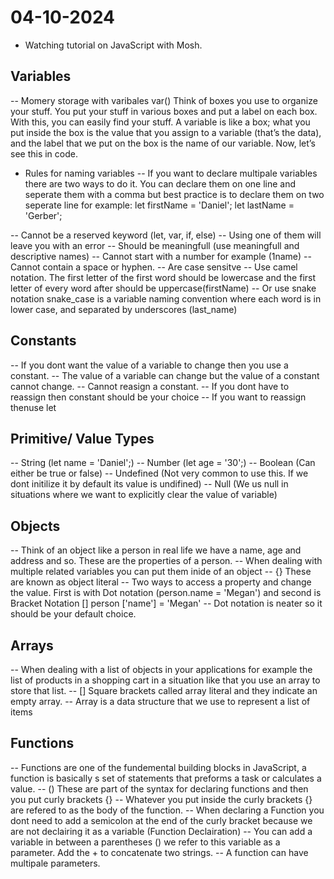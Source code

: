 # 04-10-2024

- Watching tutorial on JavaScript with Mosh.

## Variables

-- Momery storage with varibales var()
    Think of boxes you use to organize your stuff. You put your stuff in various boxes and put a label on each box. With this, you can easily find your stuff. A variable is like a box; what you put inside the box is the value that you assign to a variable (that’s the data), and the label that we put on the box is the name of our variable. Now, let’s see this in code.

- Rules for naming variables
-- If you want to declare multipale variables there are two ways to do it. You can declare them on one line and seperate them with a comma but best practice is to declare them on two seperate line 
    for example: 
    let firstName = 'Daniel';
    let lastName = 'Gerber';

-- Cannot be a reserved keyword (let, var, if, else)
-- Using one of them will leave you with an error
-- Should be meaningfull (use meaningfull and descriptive names)
-- Cannot start with a number for example (1name)
-- Cannot contain a space or hyphen. 
-- Are case sensitve
-- Use camel notation. The first letter of the first word should be lowercase and the first letter of every word after should be uppercase(firstName)
-- Or use snake notation snake_case is a variable naming convention where each word is in lower case, and separated by underscores (last_name)

## Constants

-- If you dont want the value of a variable to change then you use a constant. 
-- The value of a variable can change but the value of a constant cannot change. 
-- Cannot reasign a constant.
-- If you dont have to reassign then constant should be your choice 
-- If you want to reassign thenuse let

## Primitive/ Value Types

-- String (let name = 'Daniel';)
-- Number (let age = '30';)
-- Boolean (Can either be true or false)
-- Undefined (Not very common to use this. If we dont initilize it by default its value is undifined)
-- Null (We us null in situations where we want to explicitly clear the value of variable)

## Objects

-- Think of an object like a person in real life we have a name, age and address and so. These are the properties of a person. 
-- When dealing with multiple related variables you can put them inide of an object 
-- {} These are known as object literal
-- Two ways to access a property and change the value. First is with Dot notation (person.name = 'Megan') and second is Bracket Notation [] person ['name'] = 'Megan'
-- Dot notation is neater so it should be your default choice. 

## Arrays

-- When dealing with a list of objects in your applications for example the list of products in a shopping cart in a situation like that you use an array to store that list.
-- [] Square brackets called array literal and they indicate an empty array.
-- Array is a data structure that we use to represent a list of items

## Functions

-- Functions are one of the fundemental building blocks in JavaScript, a function is basically s set of statements that preforms a task or calculates a value.
-- () These are part of the syntax for declaring functions and then you put curly brackets {}
-- Whatever you put inside the curly brackets {} are refered to as the body of the function.
-- When declaring a Function you dont need to add a semicolon at the end of the curly bracket because we are not declairing it as a variable (Function Declairation)
-- You can add a variable in between a parentheses () we refer to this variable as a parameter. Add the + to concatenate two strings.
-- A function can have multipale parameters.

